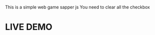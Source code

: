 This is a simple web game sapper js
You need to clear all the checkbox
<h1 href="http://output.jsbin.com/kuxikodawa">LIVE DEMO</h1>
